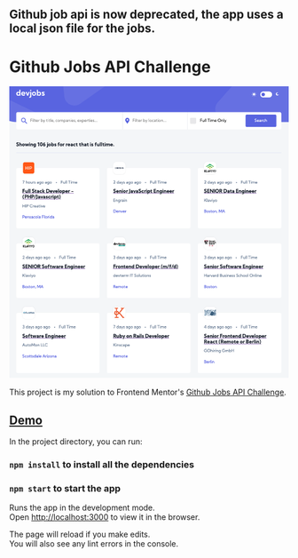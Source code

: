 ## Github job api is now deprecated, the app uses a local json file for the jobs.

# Github Jobs API Challenge

![](/src/assets/githubjob-challenge.png)

This project is my solution to Frontend Mentor's [Github Jobs API Challenge](https://www.frontendmentor.io/challenges/github-jobs-api-93L-NL6rP).

## [Demo](https://githubjob-challenge.netlify.app/)

In the project directory, you can run:

### `npm install` to install all the dependencies

### `npm start` to start the app

Runs the app in the development mode.\
Open [http://localhost:3000](http://localhost:3000) to view it in the browser.

The page will reload if you make edits.\
You will also see any lint errors in the console.
